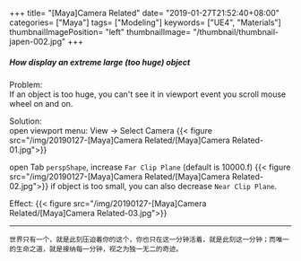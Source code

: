 +++
title= "[Maya]Camera Related"
date= "2019-01-27T21:52:40+08:00"
categories= ["Maya"]
tags= ["Modeling"]
keywords= ["UE4", "Materials"]
thumbnailImagePosition= "left"
thumbnailImage= "/thumbnail/thumbnail-japen-002.jpg"
+++

##### How display an extreme large (too huge) object
<!--more-->
Problem:  
If an object is too huge, you can't see it in viewport event you scroll mouse wheel on and on.

Solution:  
open viewport menu: View -> Select Camera
{{< figure src="/img/20190127-[Maya]Camera Related/[Maya]Camera Related-01.jpg">}}

open Tab `perspShape`, increase `Far Clip Plane` (default is 10000.f)
{{< figure src="/img/20190127-[Maya]Camera Related/[Maya]Camera Related-02.jpg">}}
if object is too small, you can also decrease `Near Clip Plane`.

Effect:
{{< figure src="/img/20190127-[Maya]Camera Related/[Maya]Camera Related-03.jpg">}}


***
`世界只有一个，就是此刻压迫着你的这个，你也只在这一分钟活着，就是此刻这一分钟；而唯一的生命之道，就是接纳每一分钟，视之为独一无二的奇迹。`
